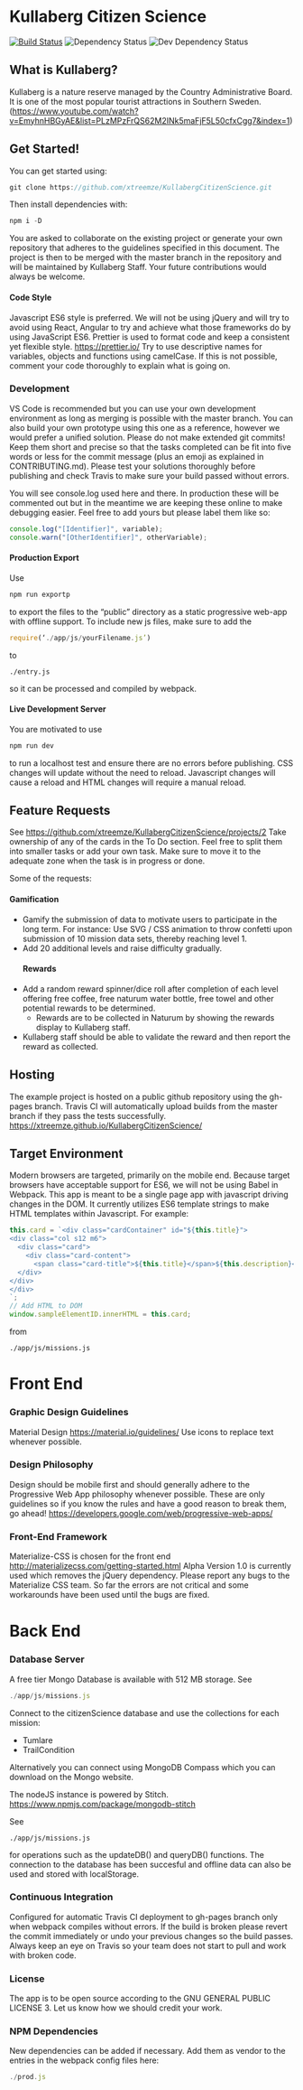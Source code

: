 # Kullaberg Citizen Science

[![Build Status](https://travis-ci.org/xtreemze/KullabergCitizenScience.svg?branch=master)](https://travis-ci.org/xtreemze/KullabergCitizenScience)
![Dependency Status](https://david-dm.org/xtreemze/KullabergCitizenScience/status.svg?branch=master)
![Dev Dependency Status](https://david-dm.org/xtreemze/KullabergCitizenScience/dev-status.svg?branch=master)

## What is Kullaberg?

Kullaberg is a nature reserve managed by the Country Administrative Board. It is
one of the most popular tourist attractions in Southern Sweden.
(https://www.youtube.com/watch?v=EmyhnHBGyAE&list=PLzMPzFrQS62M2INk5maFjF5L50cfxCgg7&index=1)

## Get Started!

You can get started using:

```javascript
git clone https://github.com/xtreemze/KullabergCitizenScience.git
```

Then install dependencies with:

```javascript
npm i -D
```

You are asked to collaborate on the existing project or generate your own
repository that adheres to the guidelines specified in this document. The
project is then to be merged with the master branch in the repository and will
be maintained by Kullaberg Staff. Your future contributions would always be
welcome.

#### Code Style

Javascript ES6 style is preferred. We will not be using jQuery and will try to
avoid using React, Angular to try and achieve what those frameworks do by using
JavaScript ES6. Prettier is used to format code and keep a consistent yet
flexible style. https://prettier.io/ Try to use descriptive names for variables,
objects and functions using camelCase. If this is not possible, comment your
code thoroughly to explain what is going on.

### Development

VS Code is recommended but you can use your own development environment as long
as merging is possible with the master branch. You can also build your own
prototype using this one as a reference, however we would prefer a unified
solution. Please do not make extended git commits! Keep them short and precise
so that the tasks completed can be fit into five words or less for the commit
message (plus an emoji as explained in CONTRIBUTING.md). Please test your
solutions thoroughly before publishing and check Travis to make sure your build
passed without errors.

You will see console.log used here and there. In production these will be
commented out but in the meantime we are keeping these online to make debugging
easier. Feel free to add yours but please label them like so:

```javascript
console.log("[Identifier]", variable);
console.warn("[OtherIdentifier]", otherVariable);
```

#### Production Export

Use

```javascript
npm run exportp
```

to export the files to the “public” directory as a static progressive web-app
with offline support. To include new js files, make sure to add the

```javascript
require(‘./app/js/yourFilename.js’)
```

to

```
./entry.js
```

so it can be processed and compiled by webpack.

#### Live Development Server

You are motivated to use

```javascript
npm run dev
```

to run a localhost test and ensure there are no errors before publishing. CSS
changes will update without the need to reload. Javascript changes will cause a
reload and HTML changes will require a manual reload.

## Feature Requests

See https://github.com/xtreemze/KullabergCitizenScience/projects/2 Take
ownership of any of the cards in the To Do section. Feel free to split them into
smaller tasks or add your own task. Make sure to move it to the adequate zone
when the task is in progress or done.

Some of the requests:

#### Gamification

* Gamify the submission of data to motivate users to participate in the long
  term. For instance: Use SVG / CSS animation to throw confetti upon submission
  of 10 mission data sets, thereby reaching level 1.
* Add 20 additional levels and raise difficulty gradually.
  #### Rewards
* Add a random reward spinner/dice roll after completion of each level offering
  free coffee, free naturum water bottle, free towel and other potential rewards
  to be determined.
  * Rewards are to be collected in Naturum by showing the rewards display to
    Kullaberg staff.
* Kullaberg staff should be able to validate the reward and then report the
  reward as collected.

## Hosting

The example project is hosted on a public github repository using the gh-pages
branch. Travis CI will automatically upload builds from the master branch if
they pass the tests successfully.
https://xtreemze.github.io/KullabergCitizenScience/

## Target Environment

Modern browsers are targeted, primarily on the mobile end. Because target
browsers have acceptable support for ES6, we will not be using Babel in Webpack.
This app is meant to be a single page app with javascript driving changes in the
DOM. It currently utilizes ES6 template strings to make HTML templates within
Javascript. For example:

```javascript
this.card = `<div class="cardContainer" id="${this.title}">
<div class="col s12 m6">
  <div class="card">
    <div class="card-content">
      <span class="card-title">${this.title}</span>${this.description}</div>
  </div>
</div>
</div>
`;
// Add HTML to DOM
window.sampleElementID.innerHTML = this.card;
```

from

`./app/js/missions.js`

# Front End

### Graphic Design Guidelines

Material Design https://material.io/guidelines/ Use icons to replace text
whenever possible.

### Design Philosophy

Design should be mobile first and should generally adhere to the Progressive Web
App philosophy whenever possible. These are only guidelines so if you know the
rules and have a good reason to break them, go ahead!
https://developers.google.com/web/progressive-web-apps/

### Front-End Framework

Materialize-CSS is chosen for the front end
http://materializecss.com/getting-started.html Alpha Version 1.0 is currently
used which removes the jQuery dependency. Please report any bugs to the
Materialize CSS team. So far the errors are not critical and some workarounds
have been used until the bugs are fixed.

# Back End

### Database Server

A free tier Mongo Database is available with 512 MB storage. See

```javascript
./app/js/missions.js
```

Connect to the citizenScience database and use the collections for each mission:

* Tumlare
* TrailCondition

Alternatively you can connect using MongoDB Compass which you can download on
the Mongo website.

The nodeJS instance is powered by Stitch.
https://www.npmjs.com/package/mongodb-stitch

See

```
./app/js/missions.js
```

for operations such as the updateDB() and queryDB() functions. The connection to
the database has been succesful and offline data can also be used and stored
with localStorage.

### Continuous Integration

Configured for automatic Travis CI deployment to gh-pages branch only when
webpack compiles without errors. If the build is broken please revert the commit
immediately or undo your previous changes so the build passes. Always keep an
eye on Travis so your team does not start to pull and work with broken code.

### License

The app is to be open source according to the GNU GENERAL PUBLIC LICENSE 3. Let
us know how we should credit your work.

### NPM Dependencies

New dependencies can be added if necessary. Add them as vendor to the entries in
the webpack config files here:

```javascript
./prod.js
```
